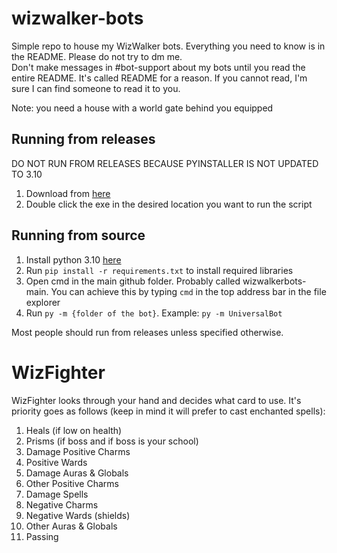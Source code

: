 # wizwalker-bots
Simple repo to house my WizWalker bots. Everything you need to know is in the README. Please do not try to dm me. <br />
Don't make messages in #bot-support about my bots until you read the entire README. It's called README for a reason. If you cannot read, I'm sure I can find someone to read it to you.

Note: you need a house with a world gate behind you equipped

## Running from releases
DO NOT RUN FROM RELEASES BECAUSE PYINSTALLER IS NOT UPDATED TO 3.10
1. Download from [here](https://github.com/MajorPain1/wizwalkerbots/releases) <br />
2. Double click the exe in the desired location you want to run the script <br />

## Running from source
1. Install python 3.10 [here](https://www.python.org/downloads/release/python-3100rc1/) <br />
2. Run `pip install -r requirements.txt` to install required libraries <br />
3. Open cmd in the main github folder. Probably called wizwalkerbots-main. You can achieve this by typing `cmd` in the top address bar in the file explorer <br />
4. Run `py -m {folder of the bot}`. Example: `py -m UniversalBot` <br />

Most people should run from releases unless specified otherwise.

# WizFighter
WizFighter looks through your hand and decides what card to use. It's priority goes as follows (keep in mind it will prefer to cast enchanted spells): <br />
1. Heals (if low on health)
2. Prisms (if boss and if boss is your school)
3. Damage Positive Charms
4. Positive Wards
5. Damage Auras & Globals
6. Other Positive Charms
7. Damage Spells
8. Negative Charms
9. Negative Wards (shields)
10. Other Auras & Globals
11. Passing <br />
